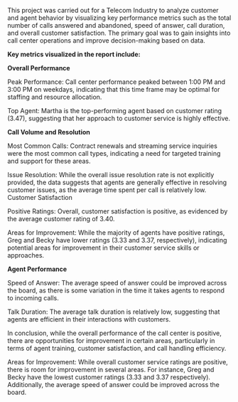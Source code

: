 This project was carried out for a Telecom Industry to analyze customer and agent behavior by visualizing key performance metrics 
such as the total number of calls answered and abandoned, speed of answer, call duration, and overall customer satisfaction. 
The primary goal was to gain insights into call center operations and improve decision-making based on data.

**Key metrics visualized in the report include:**

**Overall Performance**

Peak Performance: Call center performance peaked between 1:00 PM and 3:00 PM on weekdays, indicating that this time frame may be optimal for staffing and resource allocation.

Top Agent: Martha is the top-performing agent based on customer rating (3.47), suggesting that her approach to customer service is highly effective.

**Call Volume and Resolution**

Most Common Calls: Contract renewals and streaming service inquiries were the most common call types, indicating a need for targeted training and support for these areas.

Issue Resolution: While the overall issue resolution rate is not explicitly provided, the data suggests that agents are generally effective in resolving customer issues, as the average time spent per call is relatively low.
Customer Satisfaction

Positive Ratings: Overall, customer satisfaction is positive, as evidenced by the average customer rating of 3.40.

Areas for Improvement: While the majority of agents have positive ratings, Greg and Becky have lower ratings (3.33 and 3.37, respectively), indicating potential areas for improvement in their customer service skills or approaches.

**Agent Performance**

Speed of Answer: The average speed of answer could be improved across the board, as there is some variation in the time it takes agents to respond to incoming calls.

Talk Duration: The average talk duration is relatively low, suggesting that agents are efficient in their interactions with customers.

In conclusion, while the overall performance of the call center is positive, there are opportunities for improvement in certain areas, particularly in terms of agent training, customer satisfaction, and call handling efficiency.

Areas for Improvement: While overall customer service ratings are positive, there is room for improvement in several areas. For instance, Greg and Becky have the lowest customer ratings (3.33 and 3.37 respectively). Additionally, the average speed of answer could be improved across the board.


